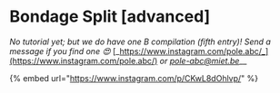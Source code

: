 # Bondage Split \[advanced]

_No tutorial yet; but we do have one B compilation (fifth entry)! Send a message if you find one 😍_ [_https://www.instagram.com/pole.abc/_](https://www.instagram.com/pole.abc/) _or_ [_pole-abc@miet.be_](mailto:pole-abc@miet.be)\_\_

{% embed url="https://www.instagram.com/p/CKwL8dOhlvp/" %}

